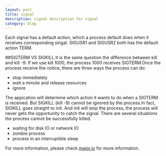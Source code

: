 ```yaml
---
layout: post
title: signal
description: signal description for signal
category: blog
---
```


Each signal has a default action, which a process default does when it receives
corresponding singal. SIGUSR1 and SIGUSR2 both has the default action TERM.

##SIGTERM VS SIGKILL
It is the same question the difference between kill and kill -9.
If we use kill 1000, the process 1000 receives SIGTERM.Once the process receive
the notice, there are three ways the process can do:

* stop immediately
* wait a minute and release resources
* ignore

The appication will determine which action it wants to do when a SIGTERM is
received. But SIGKILL (kill -9) cannot be ignored by the process.In fact, SIGKILL
goes straight to init. And init will stop the process, the process will never gets
the opportunity to catch the signal. There are several situations the process cannot 
be successfully killed.

* waiting for disk IO or network IO
* zombie process
* process in an interruptible sleep

For more information, please check [major.io][] for more information.

[major.io]:https://major.io/2010/03/18/sigterm-vs-sigkill/
